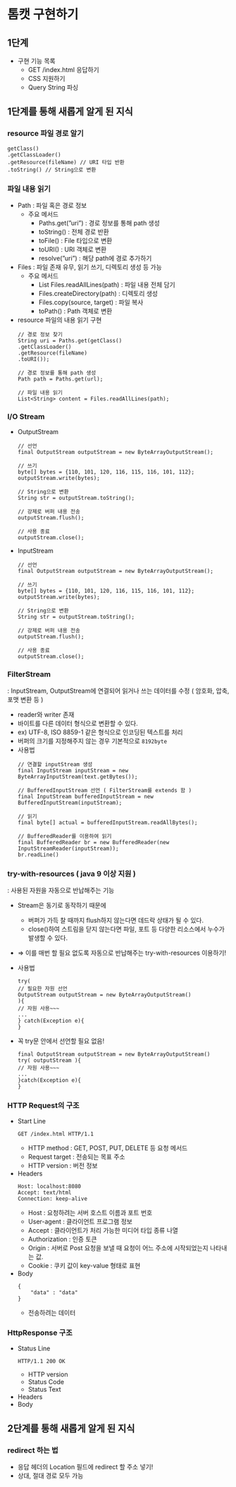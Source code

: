 # 톰캣 구현하기

## 1단계

- 구현 기능 목록
    - GET /index.html 응답하기
    - CSS 지원하기
    - Query String 파싱

## 1단계를 통해 새롭게 알게 된 지식

### resource 파일 경로 알기

  ```
  getClass()
  .getClassLoader()
  .getResource(fileName) // URI 타입 반환
  .toString() // String으로 변환
  ```

### 파일 내용 읽기

- Path
  : 파일 혹은 경로 정보
    - 주요 메서드
        - Paths.get(”uri”) : 경로 정보를 통해 path 생성
        - toString() : 전체 경로 반환
        - toFile() : File 타입으로 변환
        - toURI() : URI 객체로 변환
        - resolve(”uri”) : 해당 path에 경로 추가하기
- Files
  : 파일 존재 유무, 읽기 쓰기, 디렉토리 생성 등 가능
    - 주요 메서드
        - List<String> Files.readAllLines(path) : 파일 내용 전체 담기
        - Files.createDirectory(path) : 디렉토리 생성
        - Files.copy(source, target) : 파일 복사
        - toPath() : Path 객체로 변환
- resource 파일의 내용 읽기 구현
    ```
    // 경로 정보 찾기
    String uri = Paths.get(getClass()
    .getClassLoader()
    .getResource(fileName)
    .toURI());

    // 경로 정보를 통해 path 생성
    Path path = Paths.get(url);
    
    // 파일 내용 읽기
    List<String> content = Files.readAllLines(path);
    ```

### I/O Stream

- OutputStream
    ```
    // 선언
    final OutputStream outputStream = new ByteArrayOutputStream();
    
    // 쓰기
    byte[] bytes = {110, 101, 120, 116, 115, 116, 101, 112};
    outputStream.write(bytes);
    
    // String으로 변환
    String str = outputStream.toString();
    
    // 강제로 버퍼 내용 전송
    outputStream.flush();
    
    // 사용 종료
    outputStream.close();
    ```
- InputStream
    ```
    // 선언
    final OutputStream outputStream = new ByteArrayOutputStream();
    
    // 쓰기
    byte[] bytes = {110, 101, 120, 116, 115, 116, 101, 112};
    outputStream.write(bytes);
    
    // String으로 변환
    String str = outputStream.toString();
    
    // 강제로 버퍼 내용 전송
    outputStream.flush();
    
    // 사용 종료
    outputStream.close();
    ```

### FilterStream

: InputStream, OutputStream에 연결되어 읽거나 쓰는 데이터를 수정 ( 암호화, 압축, 포맷 변환 등 )

- reader와 writer 존재
- 바이트를 다른 데이터 형식으로 변환할 수 있다.
- ex) UTF-8, ISO 8859-1 같은 형식으로 인코딩된 텍스트를 처리
- 버퍼의 크기를 지정해주지 않는 경우 기본적으로 `8192byte`
- 사용법
    ```
    // 연결할 inputStream 생성
    final InputStream inputStream = new ByteArrayInputStream(text.getBytes());
                  
    // BufferedInputStream 선언 ( FilterStream를 extends 함 )
    final InputStream bufferedInputStream = new BufferedInputStream(inputStream);
      
    // 읽기
    final byte[] actual = bufferedInputStream.readAllBytes();
      
    // BufferedReader를 이용하여 읽기
    final BufferedReader br = new BufferedReader(new InputStreamReader(inputStream));
    br.readLine()
    ```

### try-with-resources ( java 9 이상 지원 )

: 사용된 자원을 자동으로 반납해주는 기능

- Stream은 동기로 동작하기 때문에
    - 버퍼가 가득 찰 때까지 flush하지 않는다면 데드락 상태가 될 수 있다.
    - close()하여 스트림을 닫지 않는다면 파일, 포트 등 다양한 리소스에서 누수가 발생할 수 있다.
- ⇒ 이를 매번 할 필요 없도록 자동으로 반납해주는 try-with-resources 이용하기!
- 사용법
    ```
    try(
    // 필요한 자원 선언
    OutputStream outputStream = new ByteArrayOutputStream()
    ){
    // 자원 사용~~~
    ...
    } catch(Exception e){
    }
    ```

- 꼭 try문 안에서 선언할 필요 없음!
    ```
    final OutputStream outputStream = new ByteArrayOutputStream()
    try( outputStream ){
    // 자원 사용~~~
    ...
    }catch(Exception e){
    }
    ```

### HTTP Request의 구조

- Start Line
    ```
    GET /index.html HTTP/1.1
    ```
    - HTTP method  : GET, POST, PUT, DELETE 등 요청 메서드
    - Request target : 전송되는 목표 주소
    - HTTP version : 버전 정보
- Headers
    ```
    Host: localhost:8080
    Accept: text/html
    Connection: keep-alive
    ```
    - Host : 요청하려는 서버 호스트 이름과 포트 번호
    - User-agent : 클라이언트 프로그램 정보
    - Accept :  클라이언트가 처리 가능한 미디어 타입 종류 나열
    - Authorization : 인증 토큰
    - Origin : 서버로 Post 요청을 보낼 때 요청이 어느 주소에 시작되었는지 나타내는 값.
    - Cookie : 쿠키 값이 key-value 형태로 표현
- Body
    ```
    {
        "data" : "data"
    }
    ```
    - 전송하려는 데이터

### HttpResponse 구조

- Status Line
    ```
    HTTP/1.1 200 OK
    ```
    - HTTP version
    - Status Code
    - Status Text
- Headers
- Body

## 2단계를 통해 새롭게 알게 된 지식

### redirect 하는 법

- 응답 헤더의 Location 필드에 redirect 할 주소 넣기!
- 상대, 절대 경로 모두 가능
